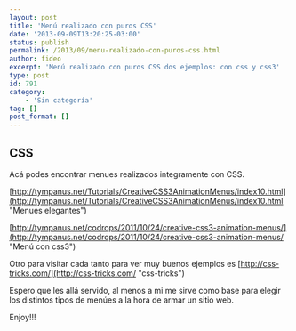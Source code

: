 ```yaml
---
layout: post
title: 'Menú realizado con puros CSS'
date: '2013-09-09T13:20:25-03:00'
status: publish
permalink: /2013/09/menu-realizado-con-puros-css.html
author: fideo
excerpt: 'Menú realizado con puros CSS dos ejemplos: con css y css3'
type: post
id: 791
category:
    - 'Sin categoría'
tag: []
post_format: []
---
```

CSS
---

Acá podes encontrar menues realizados integramente con CSS.

[http://tympanus.net/Tutorials/CreativeCSS3AnimationMenus/index10.html](http://tympanus.net/Tutorials/CreativeCSS3AnimationMenus/index10.html "Menues elegantes")

[http://tympanus.net/codrops/2011/10/24/creative-css3-animation-menus/](http://tympanus.net/codrops/2011/10/24/creative-css3-animation-menus/ "Menú con css3")

Otro para visitar cada tanto para ver muy buenos ejemplos es [http://css-tricks.com/](http://css-tricks.com/ "css-tricks")

Espero que les allá servido, al menos a mi me sirve como base para elegir los distintos tipos de menúes a la hora de armar un sitio web.

Enjoy!!!
